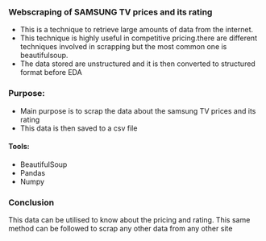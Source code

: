 
### Webscraping of SAMSUNG TV prices and its rating


* This is a technique to retrieve large amounts of data from the internet. 
* This technique is highly useful in competitive pricing.there are different techniques involved in scrapping but the most common one is beautifulsoup. 
* The data stored are unstructured and it is then converted to structured format before EDA

### Purpose:
* Main purpose is to scrap the data about the samsung TV prices and its rating 
* This data is then saved to a csv file 

#### Tools:
* BeautifulSoup
* Pandas
* Numpy

### Conclusion
This data can be utilised to know about the pricing and rating.
This same method can be followed to scrap any other data from 
any other site 

